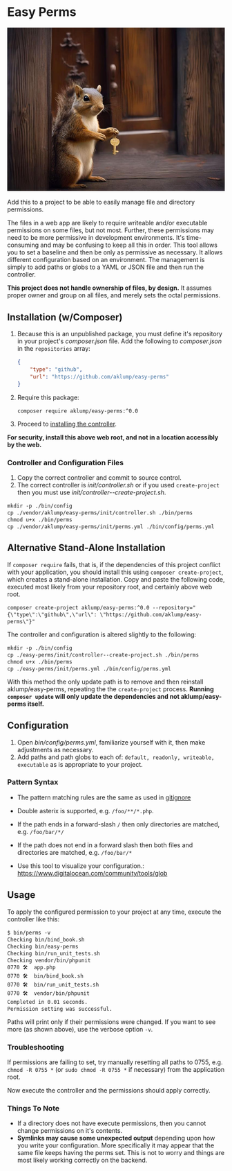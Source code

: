 # Easy Perms

![Banner](images/easy-perms.jpg)

Add this to a project to be able to easily manage file and directory permissions.

The files in a web app are likely to require writeable and/or executable permissions on some files, but not most. Further, these permissions may need to be more permissive in development environments. It's time-consuming and may be confusing to keep all this in order. This tool allows you to set a baseline and then be only as permissive as necessary. It allows different configuration based on an environment. The management is simply to add paths or globs to a YAML or JSON file and then run the controller.

**This project does not handle ownership of files, by design.**  It assumes proper owner and group on all files, and merely sets the octal permissions.

## Installation (w/Composer)

1. Because this is an unpublished package, you must define it's repository in
   your project's _composer.json_ file. Add the following to _composer.json_ in
   the `repositories` array:
   
    ```json
    {
        "type": "github",
        "url": "https://github.com/aklump/easy-perms"
    }
    ```

2. Require this package:
   
    ```
    composer require aklump/easy-perms:^0.0
    ```

1. Proceed to [installing the controller](@controller).

**For security, install this above web root, and not in a location accessibly by the web.**

### Controller and Configuration Files

1. Copy the correct controller and commit to source control.
2. The correct controller is _init/controller.sh_ or if you used `create-project` then you must use _init/controller--create-project.sh_.

```shell
mkdir -p ./bin/config
cp ./vendor/aklump/easy-perms/init/controller.sh ./bin/perms
chmod u+x ./bin/perms
cp ./vendor/aklump/easy-perms/init/perms.yml ./bin/config/perms.yml
```

## Alternative Stand-Alone Installation

If `composer require` fails, that is, if the dependencies of this project conflict with your application, you should install this using `composer create-project`, which creates a stand-alone installation. Copy and paste the following code, executed most likely from your
repository root, and certainly above web root.

```shell
composer create-project aklump/easy-perms:^0.0 --repository="{\"type\":\"github\",\"url\": \"https://github.com/aklump/easy-perms\"}"
```

The controller and configuration is altered slightly to the following:

```shell
mkdir -p ./bin/config
cp ./easy-perms/init/controller--create-project.sh ./bin/perms
chmod u+x ./bin/perms
cp ./easy-perms/init/perms.yml ./bin/config/perms.yml
```

With this method the only update path is to remove and then reinstall aklump/easy-perms, repeating the the `create-project` process.
**Running `composer update` will only update the dependencies and not aklump/easy-perms itself.**

## Configuration

1. Open _bin/config/perms.yml_, familiarize yourself with it, then make adjustments as necessary.
2. Add paths and path globs to each of: `default, readonly, writeable, executable` as is appropriate to your project.

### Pattern Syntax

* The pattern matching rules are the same as used in [gitignore](https://git-scm.com/docs/gitignore#_pattern_format)
* Double asterix is supported, e.g. `/foo/**/*.php`.
* If the path ends in a forward-slash `/` then only directories are matched, e.g. `/foo/bar/*/`
* If the path does not end in a forward slash then both files and directories are matched, e.g. `/foo/bar/*`

* Use this tool to visualize your configuration.: <https://www.digitalocean.com/community/tools/glob>

## Usage

To apply the configured permission to your project at any time, execute the controller like this:

```shell
$ bin/perms -v
Checking bin/bind_book.sh
Checking bin/easy-perms
Checking bin/run_unit_tests.sh
Checking vendor/bin/phpunit
0770 🛠  app.php
0770 🛠  bin/bind_book.sh
0770 🛠  bin/run_unit_tests.sh
0770 🛠  vendor/bin/phpunit
Completed in 0.01 seconds.
Permission setting was successful.
```

Paths will print only if their permissions were changed. If you want to see more (as shown above), use the verbose option `-v`.

### Troubleshooting

If permissions are failing to set, try manually resetting all paths to 0755, e.g. `chmod -R 0755 *` (or `sudo chmod -R 0755 *` if necessary) from the application root.

Now execute the controller and the permissions should apply correctly.

### Things To Note

* If a directory does not have execute permissions, then you cannot change permissions on it's contents.
* **Symlinks may cause some unexpected output** depending upon how you write your configuration. More specifically it may appear that the same file keeps having the perms set. This is not to worry and things are most likely working correctly on the backend.
